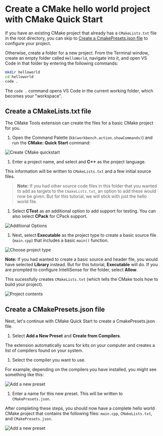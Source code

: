# Create a CMake hello world project with CMake Quick Start

If you have an existing CMake project that already has a `CMakeLists.txt` file in the root directory, you can skip to [Create a CmakePresets.json file](#Create-a-CMakePresets.json-file) to configure your project.

Otherwise, create a folder for a new project. From the Terminal window, create an empty folder called `HelloWorld`, navigate into it, and open VS Code in that folder by entering the following commands:

```bash
mkdir helloworld
cd helloworld
code .
```
The ```code .``` command opens VS Code in the current working folder, which becomes your "workspace".

## Create a CMakeLists.txt file

The CMake Tools extension can create the files for a basic CMake project for you. 

1. Open the Command Palette (`kb(workbench.action.showCommands)`) and run the **CMake: Quick Start** command:

  ![Create CMake quickstart](images/cpp/cmake-quickstart-command-palette.png)

1. Enter a project name, and select and **C++** as the project language.

  This information will be written to `CMakeLists.txt` and a few initial source files.

  > **Note:** If you had other source code files in this folder that you wanted to add as targets to the `CmakeLists.txt`, an option to add these would now be given. But for this tutorial, we will stick with just the hello world file.

1. Select **CTest** as an additional option to add support for testing. You can also select **CPack** for CPack support.

  ![Additional Options](images/cpp/cmake-quickstart-options.png)

1. Next, select **Executable** as the project type to create a basic source file (`main.cpp`) that includes a basic `main()` function.

  ![Choose project type](images/cpp/cmake-choose-type.png)

**Note:** If you had wanted to create a basic source and header file, you would have selected **Library** instead. But for this tutorial, **Executable** will do. If you are prompted to configure IntelliSense for the folder, select **Allow**.

This sucessfully creates `CMakeLists.txt` (which tells the CMake tools how to build your project).

![Project contents](images/cpp/cmake-quickstart-cmakelists.png)

## Create a CMakePresets.json file

Next, let's continue with CMake Quick Start to create a CmakePresets.json file.

1. Select **Add a New Preset** and **Create from Compilers**.

  The extension automatically scans for kits on your computer and creates a list of compilers found on your system.

1. Select the compiler you want to use.

  For example, depending on the compilers you have installed, you might see something like this:

  ![Add a new preset](images/cpp/cmake-quickstart-selectkit.png)

1. Enter a name for this new preset. This will be written to `CMakePresets.json`.

After completing these steps, you should now have a complete hello world CMake project that contains the following files: `main.cpp`, `CMakeLists.txt`, and `CMakePresets.json`.

![Add a new preset](images/cpp/cmake-quickstart-projcontents.png)